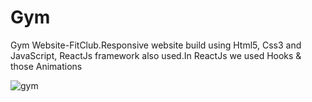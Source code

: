 # Gym
Gym Website-FitClub.Responsive website build using Html5, Css3 and JavaScript, ReactJs framework also used.In ReactJs we used Hooks &amp; those Animations


![gym](https://user-images.githubusercontent.com/108225877/181175353-b701c620-31ac-4bdb-a73e-5b6a16f42e54.png)
